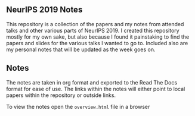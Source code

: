
## NeurIPS 2019 Notes

This repository is a collection of the papers and my notes from attended talks and other various parts of NeurIPS 2019.
I created this repository mostly for my own sake, but also because I found it painstaking to find the papers and slides
for the various talks I wanted to go to. Included also are my personal notes that will be updated as the week goes on.

## Notes
The notes are taken in org format and exported to the Read The Docs format for ease of use. The links within the notes
will either point to local papers within the repository or outside links. 

To view the notes open the ``overview.html`` file in a browser

